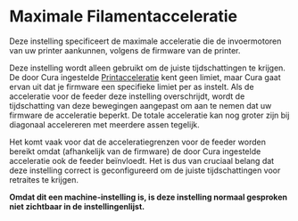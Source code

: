 Maximale Filamentacceleratie
====
Deze instelling specificeert de maximale acceleratie die de invoermotoren van uw printer aankunnen, volgens de firmware van de printer.

Deze instelling wordt alleen gebruikt om de juiste tijdschattingen te krijgen. De door Cura ingestelde [Printacceleratie](../speed/acceleration_print.md) kent geen limiet, maar Cura gaat ervan uit dat je firmware een specifieke limiet per as instelt. Als de acceleratie voor de feeder deze instelling overschrijdt, wordt de tijdschatting van deze bewegingen aangepast om aan te nemen dat uw firmware de acceleratie beperkt. De totale acceleratie kan nog groter zijn bij diagonaal accelereren met meerdere assen tegelijk.

Het komt vaak voor dat de acceleratiegrenzen voor de feeder worden bereikt omdat (afhankelijk van de firmware) de door Cura ingestelde acceleratie ook de feeder beïnvloedt. Het is dus van cruciaal belang dat deze instelling correct is geconfigureerd om de juiste tijdschattingen voor retraites te krijgen.

**Omdat dit een machine-instelling is, is deze instelling normaal gesproken niet zichtbaar in de instellingenlijst.**